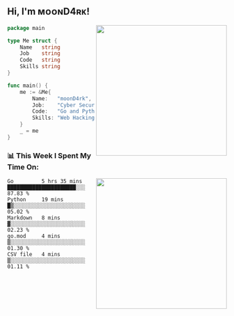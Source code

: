 <h2> Hi, I'm ᴍᴏᴏɴD4ʀᴋ!</h2>
<img align='right' src="https://github-readme-stats.vercel.app/api?username=moond4rk&show_icons=true&theme=radical" width="300">


```go
package main

type Me struct {
	Name   string
	Job    string
	Code   string
	Skills string
}

func main() {
	me := &Me{
		Name:   "moonD4rk",
		Job:    "Cyber Security Engineer",
		Code:   "Go and Python and Others",
		Skills: "Web Hacking ^o^",
	}
	_ = me
}
```



<h3>📊 This Week I Spent My Time On:</h3>
<img align='right' src="https://spotify-github-profile.vercel.app/api/view?uid=dayjackson56081&cover_image=true&theme=novatorem" width="300">

<!--START_SECTION:waka-->
```text
Go         5 hrs 35 mins   ██████████████████████░░░   87.83 % 
Python     19 mins         █▒░░░░░░░░░░░░░░░░░░░░░░░   05.02 % 
Markdown   8 mins          ▓░░░░░░░░░░░░░░░░░░░░░░░░   02.23 % 
go.mod     4 mins          ▒░░░░░░░░░░░░░░░░░░░░░░░░   01.30 % 
CSV file   4 mins          ▒░░░░░░░░░░░░░░░░░░░░░░░░   01.11 % 
```
<!--END_SECTION:waka-->

